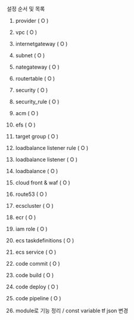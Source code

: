 설정 순서 및 목록

1. provider 
( O )
2. vpc
( O )
3. internetgateway
( O )
4. subnet
( O )
5. nategateway
( O )
6. routertable
( O )
7. security 
( O )
8. security_rule
( O )
9. acm 
( O )
10. efs
( O )
11. target group
( O )
12. loadbalance listener rule
( O )
13. loadbalance listener
( O )
14. loadbalance
( O )
15. cloud front & waf 
( O )
16. route53
( O ) 
17. ecscluster
( O )
18. ecr 
( O )
19. iam role
( O )
20. ecs taskdefinitions
( O )
21. ecs service
( O )
22. code commit
( O )
23. code build
( O )
24. code deploy
( O )
25. code pipeline
( O )


26. module로 기능 정리 / const variable tf json 변경 


